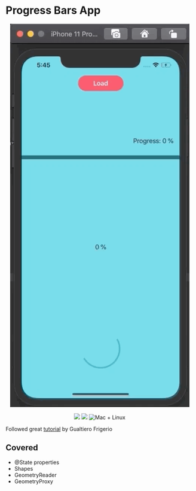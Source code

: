 # Progress Bars App
<p align="center">
    <img src="Screenshot.gif" width="480" max-width="90%" alt=“Progress Bars App" />
</p>
<p align="center">
    <img src="https://img.shields.io/badge/Swift-5.2-orange.svg" />
    <img src="https://img.shields.io/badge/xcode-11.4-brightgreen.svg" />
    <img src="https://img.shields.io/badge/platforms-mac+linux-brightgreen.svg?style=flat" alt="Mac + Linux" />
</p>

Followed great [tutorial](http://www.gfrigerio.com/progress-bar-in-swiftui/) by Gualtiero Frigerio

## Covered
* @State properties
* Shapes
* GeometryReader
* GeometryProxy
